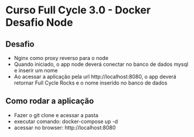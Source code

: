 # Curso Full Cycle 3.0 - Docker Desafio Node

## Desafio
- Nginx como proxy reverso para o node
- Quando iniciado, o app node deverá conectar no banco de dados mysql e inserir um nome
- Ao acessar a aplicação pela url http://localhost:8080, o app deverá retornar Full Cycle Rocks e o nome inserido no banco de dados


## Como rodar a aplicação
- Fazer o git clone e acessar a pasta 
- executar comando: docker-compose up -d
- acessar no browser: http://localhost:8080
